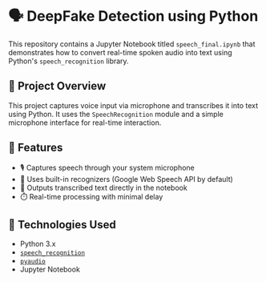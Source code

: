 # 🗣️ DeepFake Detection using Python

This repository contains a Jupyter Notebook titled `speech_final.ipynb` that demonstrates how to convert real-time spoken audio into text using Python's `speech_recognition` library.

## 📌 Project Overview

This project captures voice input via microphone and transcribes it into text using Python. It uses the `SpeechRecognition` module and a simple microphone interface for real-time interaction.

## 🚀 Features

- 🎙️ Captures speech through your system microphone
- 🧠 Uses built-in recognizers (Google Web Speech API by default)
- 📝 Outputs transcribed text directly in the notebook
- ⏱️ Real-time processing with minimal delay

## 🧰 Technologies Used

- Python 3.x
- [`speech_recognition`](https://pypi.org/project/SpeechRecognition/)
- [`pyaudio`](https://pypi.org/project/PyAudio/)
- Jupyter Notebook

